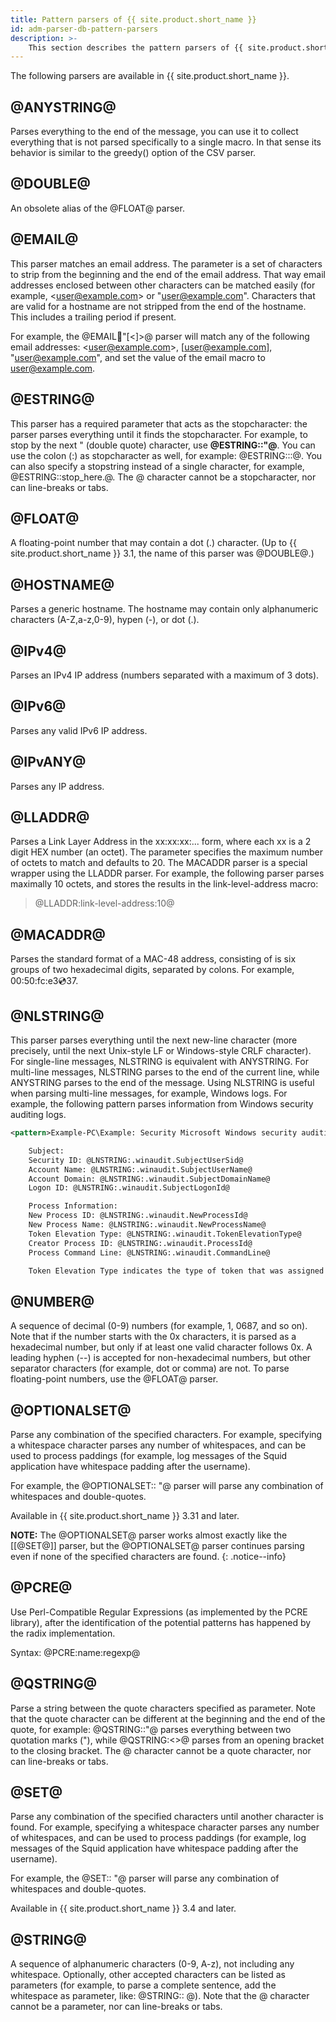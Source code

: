 ```yaml
---
title: Pattern parsers of {{ site.product.short_name }}
id: adm-parser-db-pattern-parsers
description: >-
    This section describes the pattern parsers of {{ site.product.short_name }}.
---
```


The following parsers are available in {{ site.product.short_name }}.

## @ANYSTRING@

Parses everything to the end of the message, you can use it to collect
everything that is not parsed specifically to a single macro. In that
sense its behavior is similar to the greedy() option of the CSV parser.

## @DOUBLE@

An obsolete alias of the @FLOAT@ parser.

## @EMAIL@

This parser matches an email address. The parameter is a set of
characters to strip from the beginning and the end of the email address.
That way email addresses enclosed between other characters can be
matched easily (for example, \<user@example.com\> or
\"user@example.com\". Characters that are valid for a hostname are not
stripped from the end of the hostname. This includes a trailing period
if present.

For example, the @EMAIL:email:\"\[\<\]\>@ parser will match any of the
following email addresses: \<user@example.com\>, \[user@example.com\],
\"user@example.com\", and set the value of the email macro to
user@example.com.

## @ESTRING@

This parser has a required parameter that acts as the stopcharacter: the
parser parses everything until it finds the stopcharacter. For example,
to stop by the next \" (double quote) character, use **@ESTRING::\"@**.
You can use the colon (:) as stopcharacter as well, for example:
@ESTRING:::@. You can also specify a stopstring instead of a single
character, for example, @ESTRING::stop\_here.@. The @ character cannot
be a stopcharacter, nor can line-breaks or tabs.

## @FLOAT@

A floating-point number that may contain a dot (.) character. (Up to
{{ site.product.short_name }} 3.1, the name of this parser was @DOUBLE@.)

## @HOSTNAME@

Parses a generic hostname. The hostname may contain only alphanumeric
characters (A-Z,a-z,0-9), hypen (-), or dot (.).

## @IPv4@

Parses an IPv4 IP address (numbers separated with a maximum of 3 dots).

## @IPv6@

Parses any valid IPv6 IP address.

## @IPvANY@

Parses any IP address.

## @LLADDR@

Parses a Link Layer Address in the xx:xx:xx:\... form, where each xx is
a 2 digit HEX number (an octet). The parameter specifies the maximum
number of octets to match and defaults to 20. The MACADDR parser is a
special wrapper using the LLADDR parser. For example, the following
parser parses maximally 10 octets, and stores the results in the
link-level-address macro:

>@LLADDR:link-level-address:10@

## @MACADDR@

Parses the standard format of a MAC-48 address, consisting of is six
groups of two hexadecimal digits, separated by colons. For example,
00:50:fc:e3:cd:37.

## @NLSTRING@

This parser parses everything until the next new-line character (more
precisely, until the next Unix-style LF or Windows-style CRLF
character). For single-line messages, NLSTRING is equivalent with
ANYSTRING. For multi-line messages, NLSTRING parses to the end of the
current line, while ANYSTRING parses to the end of the message. Using
NLSTRING is useful when parsing multi-line messages, for example,
Windows logs. For example, the following pattern parses information from
Windows security auditing logs.

```xml
<pattern>Example-PC\Example: Security Microsoft Windows security auditing.: [Success Audit] A new process has been created.

    Subject:
    Security ID: @LNSTRING:.winaudit.SubjectUserSid@
    Account Name: @LNSTRING:.winaudit.SubjectUserName@
    Account Domain: @LNSTRING:.winaudit.SubjectDomainName@
    Logon ID: @LNSTRING:.winaudit.SubjectLogonId@

    Process Information:
    New Process ID: @LNSTRING:.winaudit.NewProcessId@
    New Process Name: @LNSTRING:.winaudit.NewProcessName@
    Token Elevation Type: @LNSTRING:.winaudit.TokenElevationType@
    Creator Process ID: @LNSTRING:.winaudit.ProcessId@
    Process Command Line: @LNSTRING:.winaudit.CommandLine@

    Token Elevation Type indicates the type of token that was assigned to the new process in accordance with User Account Control policy.</pattern>
```

## @NUMBER@

A sequence of decimal (0-9) numbers (for example, 1, 0687, and so on).
Note that if the number starts with the 0x characters, it is parsed as a
hexadecimal number, but only if at least one valid character follows 0x.
A leading hyphen (--) is accepted for non-hexadecimal numbers, but other
separator characters (for example, dot or comma) are not. To parse
floating-point numbers, use the @FLOAT@ parser.

## @OPTIONALSET@

Parse any combination of the specified characters. For example,
specifying a whitespace character parses any number of whitespaces, and
can be used to process paddings (for example, log messages of the Squid
application have whitespace padding after the username).

For example, the @OPTIONALSET:: \"@ parser will parse any combination
of whitespaces and double-quotes.

Available in {{ site.product.short_name }} 3.31 and later.

**NOTE:** The @OPTIONALSET@ parser works almost exactly like the
[[@SET@]] parser, but the @OPTIONALSET@ parser
continues parsing even if none of the specified characters are found.
{: .notice--info}

## @PCRE@

Use Perl-Compatible Regular Expressions (as implemented by the PCRE
library), after the identification of the potential patterns has
happened by the radix implementation.

Syntax: @PCRE:name:regexp@

## @QSTRING@

Parse a string between the quote characters specified as parameter. Note
that the quote character can be different at the beginning and the end
of the quote, for example: @QSTRING::\"@ parses everything between two
quotation marks (\"), while @QSTRING:&lt;&gt;@ parses from an opening
bracket to the closing bracket. The @ character cannot be a quote
character, nor can line-breaks or tabs.

## @SET@

Parse any combination of the specified characters until another
character is found. For example, specifying a whitespace character
parses any number of whitespaces, and can be used to process paddings
(for example, log messages of the Squid application have whitespace
padding after the username).

For example, the @SET:: \"@ parser will parse any combination of
whitespaces and double-quotes.

Available in {{ site.product.short_name }} 3.4 and later.

## @STRING@

A sequence of alphanumeric characters (0-9, A-z), not including any
whitespace. Optionally, other accepted characters can be listed as
parameters (for example, to parse a complete sentence, add the
whitespace as parameter, like: @STRING:: @). Note that the @ character
cannot be a parameter, nor can line-breaks or tabs.
